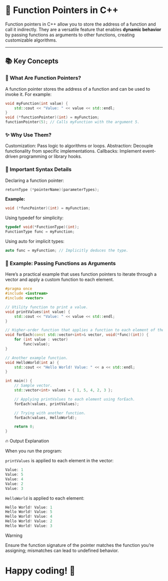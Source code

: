 # 🎯 Function Pointers in C++

Function pointers in C++ allow you to store the address of a function and call it indirectly. They are a versatile feature that enables **dynamic behavior** by passing functions as arguments to other functions, creating customizable algorithms.

---

## 📚 Key Concepts

### 🔧 What Are Function Pointers?
A function pointer stores the address of a function and can be used to invoke it. For example:
```cpp
void myFunction(int value) {
    std::cout << "Value: " << value << std::endl;
}
void (*functionPointer)(int) = myFunction;
functionPointer(5); // Calls myFunction with the argument 5.
```

### ✨ Why Use Them?
Customization: Pass logic to algorithms or loops.
Abstraction: Decouple functionality from specific implementations.
Callbacks: Implement event-driven programming or library hooks.

### 🚨 Important Syntax Details
Declaring a function pointer:

```cpp
returnType (*pointerName)(parameterTypes);
```

**Example:**
```cpp
void (*funcPointer)(int) = myFunction;
```

Using typedef for simplicity:
```cpp
typedef void(*FunctionType)(int);
FunctionType func = myFunction;
```

Using auto for implicit types:
```cpp
auto func = myFunction; // Implicitly deduces the type.
```

### 🚀 Example: Passing Functions as Arguments
Here’s a practical example that uses function pointers to iterate through a vector and apply a custom function to each element.

```cpp
#pragma once
#include <iostream>
#include <vector>

// Utility function to print a value.
void printValues(int value) {
    std::cout << "Value: " << value << std::endl;
}

// Higher-order function that applies a function to each element of the vector.
void forEach(const std::vector<int>& vector, void(*func)(int)) {
    for (int value : vector)
        func(value);
}

// Another example function.
void HelloWorld(int a) {
    std::cout << "Hello World! Value: " << a << std::endl;
}

int main() {
    // Sample vector.
    std::vector<int> values = { 1, 5, 4, 2, 3 };

    // Applying printValues to each element using forEach.
    forEach(values, printValues);

    // Trying with another function.
    forEach(values, HelloWorld);

    return 0;
}

```

🔥 Output Explanation

When you run the program:

`printValues` is applied to each element in the vector:
```cpp
Value: 1
Value: 5
Value: 4
Value: 2
Value: 3
```

`HelloWorld` is applied to each element:
```cpp
Hello World! Value: 1
Hello World! Value: 5
Hello World! Value: 4
Hello World! Value: 2
Hello World! Value: 3
```
> [!WARNING]
> Ensure the function signature of the pointer matches the function you’re assigning; mismatches can lead to undefined behavior.

# Happy coding! 🚀
